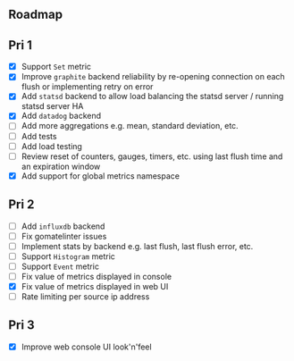 Roadmap
-------

Pri 1
-----

* [x] Support `Set` metric
* [x] Improve `graphite` backend reliability by re-opening connection on each flush or implementing retry on error
* [x] Add `statsd` backend to allow load balancing the statsd server / running statsd server HA
* [x] Add `datadog` backend
* [ ] Add more aggregations e.g. mean, standard deviation, etc.
* [ ] Add tests
* [ ] Add load testing
* [ ] Review reset of counters, gauges, timers, etc. using last flush time and an expiration window
* [x] Add support for global metrics namespace

Pri 2
-----

* [ ] Add `influxdb` backend
* [ ] Fix gomatelinter issues
* [ ] Implement stats by backend e.g. last flush, last flush error, etc.
* [ ] Support `Histogram` metric
* [ ] Support `Event` metric
* [ ] Fix value of metrics displayed in console
* [x] Fix value of metrics displayed in web UI
* [ ] Rate limiting per source ip address

Pri 3
-----

* [x] Improve web console UI look'n'feel

